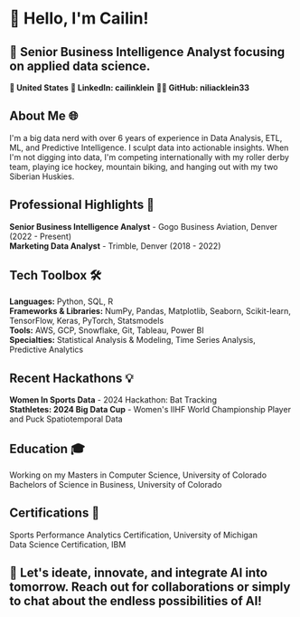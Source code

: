 # 👋 Hello, I'm Cailin!

## 🚀 Senior Business Intelligence Analyst focusing on applied data science.

**📍 United States**     **🔗 LinkedIn: cailinklein**     **👨‍💻 GitHub: niliacklein33**

## **About Me 🌐**
I'm a big data nerd with over 6 years of experience in Data Analysis, ETL, ML, and Predictive Intelligence. I sculpt data into actionable insights.
When I'm not digging into data, I'm competing internationally with my roller derby team, playing ice hockey, mountain biking, and hanging out with my two Siberian Huskies.

## **Professional Highlights 🌟**
**Senior Business Intelligence Analyst** - Gogo Business Aviation, Denver (2022 - Present)  
**Marketing Data Analyst** - Trimble, Denver (2018 - 2022)

## **Tech Toolbox 🛠️**
**Languages:** Python, SQL, R  
**Frameworks & Libraries:** NumPy, Pandas, Matplotlib, Seaborn, Scikit-learn, TensorFlow, Keras, PyTorch, Statsmodels  
**Tools:** AWS, GCP, Snowflake, Git, Tableau, Power BI  
**Specialties:** Statistical Analysis & Modeling, Time Series Analysis, Predictive Analytics

## **Recent Hackathons 💡**
**Women In Sports Data** - 2024 Hackathon: Bat Tracking  
**Stathletes: 2024 Big Data Cup** - Women's IIHF World Championship Player and Puck Spatiotemporal Data

## **Education 🎓**
Working on my Masters in Computer Science, University of Colorado  
Bachelors of Science in Business, University of Colorado

## **Certifications 📜**
Sports Performance Analytics Certification, University of Michigan  
Data Science Certification, IBM

## 🔗 Let's ideate, innovate, and integrate AI into tomorrow. Reach out for collaborations or simply to chat about the endless possibilities of AI!
